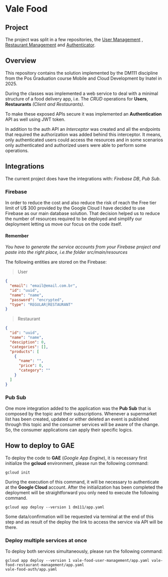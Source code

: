 # Vale Food

## Project

The project was split in a few repositories, the [User Management](https://github.com/edilsonjustiniano/vfu)
, [Restaurant Management](https://github.com/edilsonjustiniano/vfr) and [Authenticator](https://github.com/edilsonjustiniano/vfa).

## Overview 

This repository contains the solution implemented by the DM111 discipline from the Pos Graduation course Mobile and 
Cloud Development by Inatel in 2025.

During the classes was implemented a web service to deal with a minimal structure of a food delivery app, i.e. The _CRUD_ 
operations for **Users**, **Restaurants** _(Client and Restaurants)_.

To make these exposed APIs secure it was implemented an **Authentication** API as well using JWT token. 

In addition to the auth API an _Interceptor_ was created and all the endpoints that required the authorization was 
added behind this interceptor. It means, only authenticated users could access the resources and in some scenarios only
authenticated and authorized users were able to perform some operations.

## Integrations

The current project does have the integrations with: _Firebase DB_, _Pub Sub_.

### Firebase

In order to reduce the cost and also reduce the risk of reach the Free tier limit of U$ 300 provided by the Google Cloud
I have decided to use Firebase as our main database solution. That decision helped us to reduce the number of resources
required to be deployed and simplify our deployment letting us move our focus on the code itself.

#### Remember
_You have to generate the service accounts from your Firebase project and paste into the right place, i.e.the folder_
_src/main/resources_

The following entities are stored on the Firebase:

> User
```json
{
  "email": "email@email.com.br",
  "id": "uuid",
  "name": "name",
  "password": "encrypted",
  "type": "REGULAR|RESTAURANT"
}
```

> Restaurant
```json
{
  "id": "uuid",
  "name": "name",
  "desciption": 0,
  "categories": [],
  "products": [
    {
      "name": "",
      "price": 0,
      "category": ""
    }
  ]
}
```


### Pub Sub

One more integration added to the application was the **Pub Sub** that is composed by the topic and their subscriptions.
Whenever a supermarket list has been created, updated or either deleted an event is published through this topic and the
consumer services will be aware of the change. So, the consumer applications can apply their specific logics.


## How to deploy to GAE

To deploy the code to **GAE** (_Google App Engine_), it is necessary first initialize the **gcloud** environment, please run
the following command:

```
gcloud init
```

During the execution of this command, it will be necessary to authenticate at the **Google Cloud** account. After the 
initialization has been completed the deployment will be straightforward you only need to execute the following command.

```
gcloud app deploy --version 1 dm111/app.yaml
```

Some data/confirmation will be requested via terminal at the end of this step and as result of the deploy the link to access
the service via API will be there.

### Deploy multiple services at once

To deploy both services simultaneously, please run the following command:

```
gcloud app deploy --version 1 vale-food-user-management/app.yaml vale-food-restaurant-management/app.yaml
vale-food-auth/app.yaml
```

